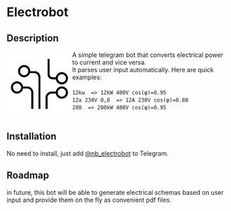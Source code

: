 # Electrobot
## Description

<img align="left" width="150" height="150" src="images/logo.png">

A simple telegram bot that converts electrical power to current and vice versa.
<br>It parses user input automatically. Here are quick examples:
<br>
<br>```12kw  => 12kW 400V cos(φ)=0.95```
<br>```12a 230V 0,8  => 12A 230V cos(φ)=0.80```
<br>```280  => 280kW 400V cos(φ)=0.95```
<br>
<br>
## Installation

No need to install, just add [@nb_electrobot](https://t.me/nb_electrobot) to Telegram.

## Roadmap

in future, this bot will be able to generate electrical schemas based on user input and provide them on the fly as convenient pdf files.
